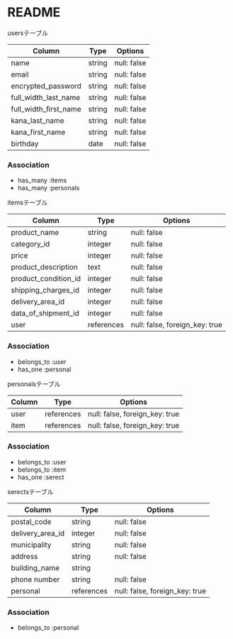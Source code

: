 # README
usersテーブル

| Column                          | Type       | Options      |
| ------------------------------- | ---------- | ------------ |
| name                            | string     | null: false  |名前
| email                           | string     | null: false  |メールアドレス
| encrypted_password              | string     | null: false  |パスワード
| full_width_last_name            | string     | null: false  |姓
| full_width_first_name           | string     | null: false  |名
| kana_last_name                  | string     | null: false  |カタカナ姓
| kana_first_name                 | string     | null: false  |カタカナ名
| birthday                        | date       | null: false  |誕生日

### Association
- has_many :items
- has_many :personals

itemsテーブル

| Column               | Type       | Options                        |
| ---------------------| ------     | -------------------------------|
| product_name         | string     | null: false                    |商品名
| category_id          | integer    | null: false                    |カテゴリー
| price                | integer    | null: false                    |値段
| product_description  | text       | null: false                    |商品説明
| product_condition_id | integer    | null: false                    |商品の状態
| shipping_charges_id  | integer    | null: false                    |配送料の負担
| delivery_area_id     | integer    | null: false                    |配送先地域
| data_of_shipment_id  | integer    | null: false                    |発送までの日付
| user                 | references | null: false, foreign_key: true |

### Association
- belongs_to :user
- has_one    :personal

personalsテーブル

| Column   | Type       | Options                        |
| -------  | ---------- | ------------------------------ |
| user     | references | null: false, foreign_key: true |
| item     | references | null: false, foreign_key: true |
### Association
- belongs_to :user
- belongs_to :item
- has_one    :serect

serectsテーブル

| Column          | Type       | Options                        |
| --------------- | ---------- | ------------------------------ |
| postal_code     | string     | null: false                    |郵便番号
| delivery_area_id| integer    | null: false                    |都道府県
| municipality    | string     | null: false                    |市区町村
| address         | string     | null: false                    |番地
| building_name   | string     |                                |建物名
| phone number    | string     | null: false                    |電話番号
| personal        | references | null: false, foreign_key: true |

### Association
- belongs_to :personal
